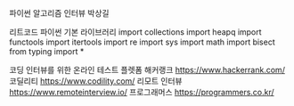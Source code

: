 파이썬 알고리즘 인터뷰
박상길


리트코드 파이썬 기본 라이브러리
import collections
import heapq
import functools
import itertools
import re
import sys
import math
import bisect
from typing import *


코딩 인터뷰를 위한 온라인 테스트 플렛폼
해커랭크        https://www.hackerrank.com/
코딜리티        https://www.codility.com/
리모트 인터뷰    https://www.remoteinterview.io/
프로그래머스     https://programmers.co.kr/
